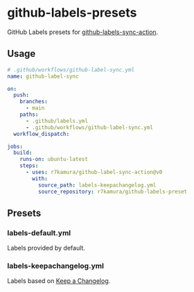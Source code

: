 # github-labels-presets

GitHub Labels presets for [github-labels-sync-action](https://github.com/r7kamura/github-label-sync-action).

## Usage

```yaml
# .github/workflows/github-label-sync.yml
name: github-label-sync

on:
  push:
    branches:
      - main
    paths:
      - .github/labels.yml
      - .github/workflows/github-label-sync.yml
  workflow_dispatch:

jobs:
  build:
    runs-on: ubuntu-latest
    steps:
      - uses: r7kamura/github-label-sync-action@v0
        with:
          source_path: labels-keepachangelog.yml
          source_repository: r7kamura/github-labels-preset
```

## Presets

### labels-default.yml

Labels provided by default.

### labels-keepachangelog.yml

Labels based on [Keep a Changelog](https://keepachangelog.com/en/1.0.0/).
